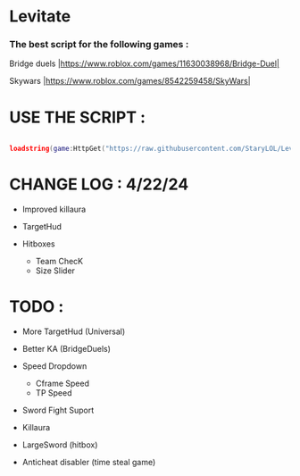 # Levitate 

### The best script for the following games :
  Bridge duels |https://www.roblox.com/games/11630038968/Bridge-Duel|

  Skywars |https://www.roblox.com/games/8542259458/SkyWars|

# USE THE SCRIPT :
```lua

loadstring(game:HttpGet("https://raw.githubusercontent.com/StaryLOL/Levitate/main/Loader.lua", true))()
```

# CHANGE LOG : 4/22/24
- Improved killaura
- TargetHud

- Hitboxes
  - Team ChecK
  - Size Slider






# TODO :
- More TargetHud (Universal)
- Better KA (BridgeDuels)
- Speed Dropdown
  - Cframe Speed
  - TP Speed 

- Sword Fight Suport 
 - Killaura
 - LargeSword (hitbox)
 - Anticheat disabler (time steal game)



